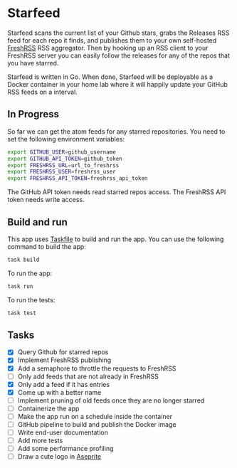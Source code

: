 # Starfeed

Starfeed scans the current list of your Github stars, grabs the Releases RSS feed for each repo it finds, and publishes them to your own self-hosted [FreshRSS](https://www.freshrss.org/) RSS aggregator. Then by hooking up an RSS client to your FreshRSS server you can easily follow the releases for any of the repos that you have starred.

Starfeed is written in Go. When done, Starfeed will be deployable as a Docker container in your home lab where it will happily update your GitHub RSS feeds on a interval.

## In Progress

So far we can get the atom feeds for any starred repositories. You need to set the following environment variables:

```bash
export GITHUB_USER=github_username
export GITHUB_API_TOKEN=github_token
export FRESHRSS_URL=url_to_freshrss
export FRESHRSS_USER=freshrss_user
export FRESHRSS_API_TOKEN=freshrss_api_token
```

The GitHub API token needs read starred repos access. The FreshRSS API token needs write access.

## Build and run

This app uses [Taskfile](https://taskfile.dev) to build and run the app. You can use the following command to build the app:

```bash
task build
```

To run the app:

```bash
task run
```

To run the tests:

```bash
task test
```

## Tasks

- [x] Query Github for starred repos
- [x] Implement FreshRSS publishing
- [x] Add a semaphore to throttle the requests to FreshRSS
- [ ] Only add feeds that are not already in FreshRSS
- [x] Only add a feed if it has entries
- [x] Come up with a better name
- [ ] Implement pruning of old feeds once they are no longer starred
- [ ] Containerize the app
- [ ] Make the app run on a schedule inside the container
- [ ] GitHub pipeline to build and publish the Docker image
- [ ] Write end-user documentation
- [ ] Add more tests
- [ ] Add some performance profiling
- [ ] Draw a cute logo in [Aseprite](https://www.aseprite.org/)
